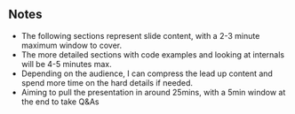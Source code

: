 ## Notes
- The following sections represent slide content, with a 2-3 minute maximum window to cover.  
- The more detailed sections with code examples and looking at internals will be 4-5 minutes max.
- Depending on the audience, I can compress the lead up content and spend more time on the hard details if needed.
- Aiming to pull the presentation in around 25mins, with a 5min window at the end to take Q&As


